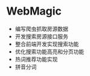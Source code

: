 # WebMagic

-   编写爬虫抓取房源数据
-   开发搜索房源接口服务
-   整合前端开发实现搜索功能
-   优化搜索功能高亮和分页功能
-   热词推荐功能实现
-   拼音分词

